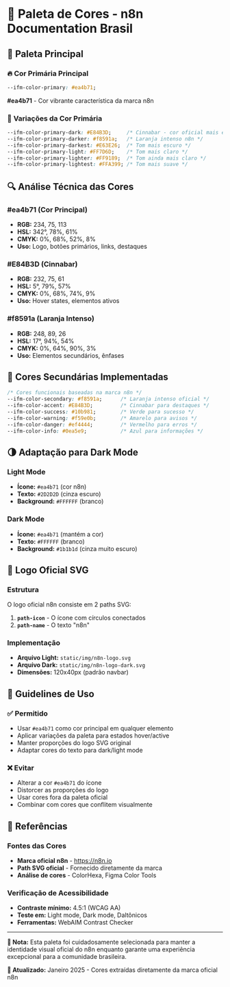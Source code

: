 # 🎨 Paleta de Cores - n8n Documentation Brasil

## 🎯 Paleta Principal

### 🔥 **Cor Primária Principal**
```css
--ifm-color-primary: #ea4b71;
```
**#ea4b71** - Cor vibrante característica da marca n8n

### 🌈 **Variações da Cor Primária**
```css
--ifm-color-primary-dark: #E84B3D;     /* Cinnabar - cor oficial mais escura */
--ifm-color-primary-darker: #f8591a;   /* Laranja intenso n8n */
--ifm-color-primary-darkest: #E63E26;  /* Tom mais escuro */
--ifm-color-primary-light: #FF7D6D;    /* Tom mais claro */
--ifm-color-primary-lighter: #FF9189;  /* Tom ainda mais claro */
--ifm-color-primary-lightest: #FFA399; /* Tom mais suave */
```

## 🔍 **Análise Técnica das Cores**

### **#ea4b71** (Cor Principal)
- **RGB:** 234, 75, 113
- **HSL:** 342°, 78%, 61%
- **CMYK:** 0%, 68%, 52%, 8%
- **Uso:** Logo, botões primários, links, destaques

### **#E84B3D** (Cinnabar)
- **RGB:** 232, 75, 61
- **HSL:** 5°, 79%, 57%
- **CMYK:** 0%, 68%, 74%, 9%
- **Uso:** Hover states, elementos ativos

### **#f8591a** (Laranja Intenso)
- **RGB:** 248, 89, 26
- **HSL:** 17°, 94%, 54%
- **CMYK:** 0%, 64%, 90%, 3%
- **Uso:** Elementos secundários, ênfases

## 🎨 **Cores Secundárias Implementadas**

```css
/* Cores funcionais baseadas na marca n8n */
--ifm-color-secondary: #f8591a;      /* Laranja intenso oficial */
--ifm-color-accent: #E84B3D;         /* Cinnabar para destaques */
--ifm-color-success: #10b981;        /* Verde para sucesso */
--ifm-color-warning: #f59e0b;        /* Amarelo para avisos */
--ifm-color-danger: #ef4444;         /* Vermelho para erros */
--ifm-color-info: #0ea5e9;           /* Azul para informações */
```

## 🌗 **Adaptação para Dark Mode**

### **Light Mode**
- **Ícone:** `#ea4b71` (cor n8n)
- **Texto:** `#2D2D2D` (cinza escuro)
- **Background:** `#FFFFFF` (branco)

### **Dark Mode**
- **Ícone:** `#ea4b71` (mantém a cor)
- **Texto:** `#FFFFFF` (branco)
- **Background:** `#1b1b1d` (cinza muito escuro)

## 📐 **Logo Oficial SVG**

### **Estrutura**
O logo oficial n8n consiste em 2 paths SVG:

1. **`path-icon`** - O ícone com círculos conectados
2. **`path-name`** - O texto "n8n"

### **Implementação**
- **Arquivo Light:** `static/img/n8n-logo.svg`
- **Arquivo Dark:** `static/img/n8n-logo-dark.svg`
- **Dimensões:** 120x40px (padrão navbar)

## 🎯 **Guidelines de Uso**

### ✅ **Permitido**
- Usar `#ea4b71` como cor principal em qualquer elemento
- Aplicar variações da paleta para estados hover/active
- Manter proporções do logo SVG original
- Adaptar cores do texto para dark/light mode

### ❌ **Evitar**
- Alterar a cor `#ea4b71` do ícone
- Distorcer as proporções do logo
- Usar cores fora da paleta oficial
- Combinar com cores que conflitem visualmente

## 🔗 **Referências**

### **Fontes das Cores**
- **Marca oficial n8n** - https://n8n.io
- **Path SVG oficial** - Fornecido diretamente da marca
- **Análise de cores** - ColorHexa, Figma Color Tools

### **Verificação de Acessibilidade**
- **Contraste mínimo:** 4.5:1 (WCAG AA)
- **Teste em:** Light mode, Dark mode, Daltônicos
- **Ferramentas:** WebAIM Contrast Checker

---

**📝 Nota:** Esta paleta foi cuidadosamente selecionada para manter a identidade visual oficial do n8n enquanto garante uma experiência excepcional para a comunidade brasileira.

**🎨 Atualizado:** Janeiro 2025 - Cores extraídas diretamente da marca oficial n8n 